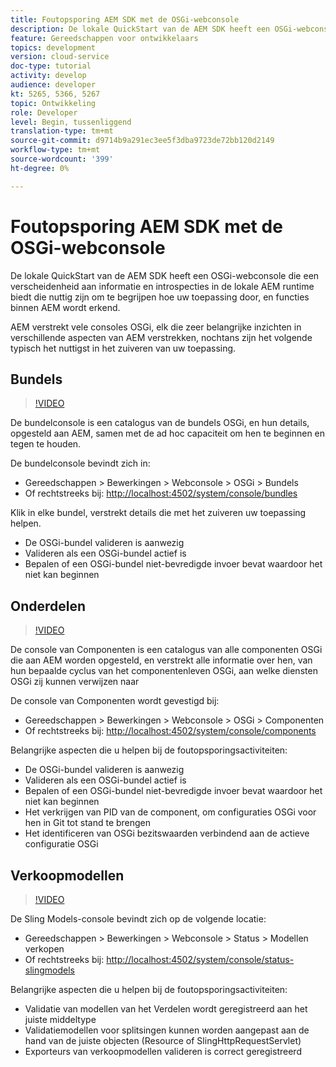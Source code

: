 ```yaml
---
title: Foutopsporing AEM SDK met de OSGi-webconsole
description: De lokale QuickStart van de AEM SDK heeft een OSGi-webconsole die een verscheidenheid aan informatie en introspecties in de lokale AEM runtime biedt die nuttig zijn om te begrijpen hoe uw toepassing door, en functies binnen AEM wordt erkend.
feature: Gereedschappen voor ontwikkelaars
topics: development
version: cloud-service
doc-type: tutorial
activity: develop
audience: developer
kt: 5265, 5366, 5267
topic: Ontwikkeling
role: Developer
level: Begin, tussenliggend
translation-type: tm+mt
source-git-commit: d9714b9a291ec3ee5f3dba9723de72bb120d2149
workflow-type: tm+mt
source-wordcount: '399'
ht-degree: 0%

---
```



# Foutopsporing AEM SDK met de OSGi-webconsole

De lokale QuickStart van de AEM SDK heeft een OSGi-webconsole die een verscheidenheid aan informatie en introspecties in de lokale AEM runtime biedt die nuttig zijn om te begrijpen hoe uw toepassing door, en functies binnen AEM wordt erkend.

AEM verstrekt vele consoles OSGi, elk die zeer belangrijke inzichten in verschillende aspecten van AEM verstrekken, nochtans zijn het volgende typisch het nuttigst in het zuiveren van uw toepassing.

## Bundels

>[!VIDEO](https://video.tv.adobe.com/v/34335/?quality=12&learn=on)

De bundelconsole is een catalogus van de bundels OSGi, en hun details, opgesteld aan AEM, samen met de ad hoc capaciteit om hen te beginnen en tegen te houden.

De bundelconsole bevindt zich in:

+ Gereedschappen > Bewerkingen > Webconsole > OSGi > Bundels
+ Of rechtstreeks bij: [http://localhost:4502/system/console/bundles](http://localhost:4502/system/console/bundles)

Klik in elke bundel, verstrekt details die met het zuiveren uw toepassing helpen.

+ De OSGi-bundel valideren is aanwezig
+ Valideren als een OSGi-bundel actief is
+ Bepalen of een OSGi-bundel niet-bevredigde invoer bevat waardoor het niet kan beginnen

## Onderdelen

>[!VIDEO](https://video.tv.adobe.com/v/34336/?quality=12&learn=on)

De console van Componenten is een catalogus van alle componenten OSGi die aan AEM worden opgesteld, en verstrekt alle informatie over hen, van hun bepaalde cyclus van het componentenleven OSGi, aan welke diensten OSGi zij kunnen verwijzen naar

De console van Componenten wordt gevestigd bij:

+ Gereedschappen > Bewerkingen > Webconsole > OSGi > Componenten
+ Of rechtstreeks bij: [http://localhost:4502/system/console/components](http://localhost:4502/system/console/components)

Belangrijke aspecten die u helpen bij de foutopsporingsactiviteiten:

+ De OSGi-bundel valideren is aanwezig
+ Valideren als een OSGi-bundel actief is
+ Bepalen of een OSGi-bundel niet-bevredigde invoer bevat waardoor het niet kan beginnen
+ Het verkrijgen van PID van de component, om configuraties OSGi voor hen in Git tot stand te brengen
+ Het identificeren van OSGi bezitswaarden verbindend aan de actieve configuratie OSGi

## Verkoopmodellen

>[!VIDEO](https://video.tv.adobe.com/v/34337/?quality=12&learn=on)

De Sling Models-console bevindt zich op de volgende locatie:

+ Gereedschappen > Bewerkingen > Webconsole > Status > Modellen verkopen
+ Of rechtstreeks bij: [http://localhost:4502/system/console/status-slingmodels](http://localhost:4502/system/console/status-slingmodels)

Belangrijke aspecten die u helpen bij de foutopsporingsactiviteiten:

+ Validatie van modellen van het Verdelen wordt geregistreerd aan het juiste middeltype
+ Validatiemodellen voor splitsingen kunnen worden aangepast aan de hand van de juiste objecten (Resource of SlingHttpRequestServlet)
+ Exporteurs van verkoopmodellen valideren is correct geregistreerd

